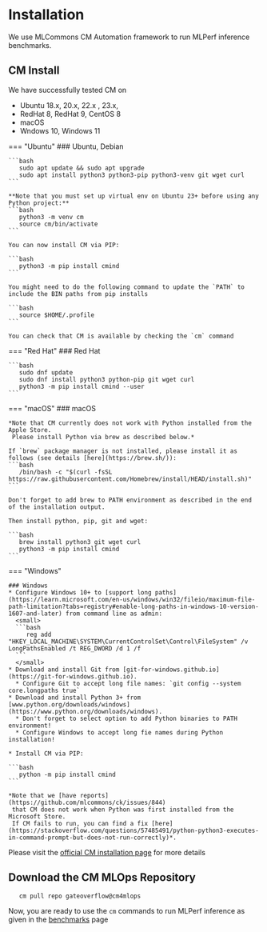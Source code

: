 # Installation
We use MLCommons CM Automation framework to run MLPerf inference benchmarks.

## CM Install

We have successfully tested CM on

* Ubuntu 18.x, 20.x, 22.x , 23.x, 
* RedHat 8, RedHat 9, CentOS 8
* macOS
* Wndows 10, Windows 11
 
=== "Ubuntu"
    ### Ubuntu, Debian


    ```bash
       sudo apt update && sudo apt upgrade
       sudo apt install python3 python3-pip python3-venv git wget curl
    ```

    **Note that you must set up virtual env on Ubuntu 23+ before using any Python project:**
    ```bash
       python3 -m venv cm
       source cm/bin/activate
    ```

    You can now install CM via PIP:

    ```bash
       python3 -m pip install cmind
    ```

    You might need to do the following command to update the `PATH` to include the BIN paths from pip installs

    ```bash
       source $HOME/.profile
    ```

    You can check that CM is available by checking the `cm` command


=== "Red Hat"
    ### Red Hat

    ```bash
       sudo dnf update
       sudo dnf install python3 python-pip git wget curl
       python3 -m pip install cmind --user
    ```

=== "macOS"
    ### macOS

    *Note that CM currently does not work with Python installed from the Apple Store.
     Please install Python via brew as described below.*

    If `brew` package manager is not installed, please install it as follows (see details [here](https://brew.sh/)):
    ```bash
       /bin/bash -c "$(curl -fsSL https://raw.githubusercontent.com/Homebrew/install/HEAD/install.sh)"
    ```

    Don't forget to add brew to PATH environment as described in the end of the installation output.

    Then install python, pip, git and wget:

    ```bash
       brew install python3 git wget curl
       python3 -m pip install cmind
    ```

=== "Windows"

    ### Windows
    * Configure Windows 10+ to [support long paths](https://learn.microsoft.com/en-us/windows/win32/fileio/maximum-file-path-limitation?tabs=registry#enable-long-paths-in-windows-10-version-1607-and-later) from command line as admin:
      <small>
      ```bash
         reg add "HKEY_LOCAL_MACHINE\SYSTEM\CurrentControlSet\Control\FileSystem" /v LongPathsEnabled /t REG_DWORD /d 1 /f
      ```
      </small>
    * Download and install Git from [git-for-windows.github.io](https://git-for-windows.github.io).
      * Configure Git to accept long file names: `git config --system core.longpaths true`
    * Download and install Python 3+ from [www.python.org/downloads/windows](https://www.python.org/downloads/windows).
      * Don't forget to select option to add Python binaries to PATH environment!
      * Configure Windows to accept long fie names during Python installation!

    * Install CM via PIP:

    ```bash
       python -m pip install cmind
    ```

    *Note that we [have reports](https://github.com/mlcommons/ck/issues/844) 
     that CM does not work when Python was first installed from the Microsoft Store.
     If CM fails to run, you can find a fix [here](https://stackoverflow.com/questions/57485491/python-python3-executes-in-command-prompt-but-does-not-run-correctly)*.

Please visit the [official CM installation page](https://github.com/mlcommons/ck/blob/master/docs/installation.md) for more details

## Download the CM MLOps Repository

```bash
   cm pull repo gateoverflow@cm4mlops
```

Now, you are ready to use the `cm` commands to run MLPerf inference as given in the [benchmarks](../benchmarks/index.md) page
